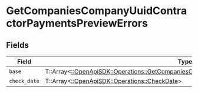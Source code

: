 # GetCompaniesCompanyUuidContractorPaymentsPreviewErrors


## Fields

| Field                                                                                                                                                                       | Type                                                                                                                                                                        | Required                                                                                                                                                                    | Description                                                                                                                                                                 |
| --------------------------------------------------------------------------------------------------------------------------------------------------------------------------- | --------------------------------------------------------------------------------------------------------------------------------------------------------------------------- | --------------------------------------------------------------------------------------------------------------------------------------------------------------------------- | --------------------------------------------------------------------------------------------------------------------------------------------------------------------------- |
| `base`                                                                                                                                                                      | T::Array<[::OpenApiSDK::Operations::GetCompaniesCompanyUuidContractorPaymentsPreviewBase](../../models/operations/getcompaniescompanyuuidcontractorpaymentspreviewbase.md)> | :heavy_minus_sign:                                                                                                                                                          | N/A                                                                                                                                                                         |
| `check_date`                                                                                                                                                                | T::Array<[::OpenApiSDK::Operations::CheckDate](../../models/operations/checkdate.md)>                                                                                       | :heavy_minus_sign:                                                                                                                                                          | N/A                                                                                                                                                                         |